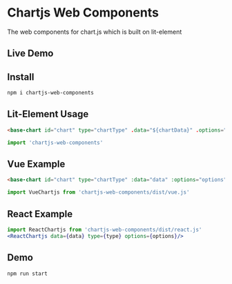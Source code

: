 # Chartjs Web Components
The web components for chart.js which is built on lit-element
## Live Demo

## Install
``` bash
npm i chartjs-web-components
```
## Lit-Element Usage
``` html
<base-chart id="chart" type="chartType" .data="${chartData}" .options="${chartOptions}"></base-chart>
```
``` js
import 'chartjs-web-components'
```
## Vue Example
``` html
<base-chart id="chart" type="chartType" :data="data" :options="options"></base-chart>
```
``` js
import VueChartjs from 'chartjs-web-components/dist/vue.js'
```
## React Example
``` jsx
import ReactChartjs from 'chartjs-web-components/dist/react.js'
<ReactChartjs data={data} type={type} options={options}/>
```
## Demo
``` bash
npm run start
```
